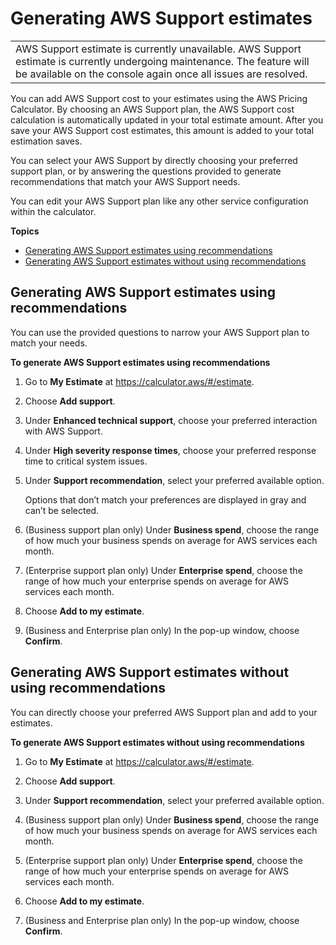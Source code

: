 # Generating AWS Support estimates<a name="support-estimates"></a>


|  | 
| --- |
| AWS Support estimate is currently unavailable\. AWS Support estimate is currently undergoing maintenance\. The feature will be available on the console again once all issues are resolved\. | 

You can add AWS Support cost to your estimates using the AWS Pricing Calculator\. By choosing an AWS Support plan, the AWS Support cost calculation is automatically updated in your total estimate amount\. After you save your AWS Support cost estimates, this amount is added to your total estimation saves\.

You can select your AWS Support by directly choosing your preferred support plan, or by answering the questions provided to generate recommendations that match your AWS Support needs\.

You can edit your AWS Support plan like any other service configuration within the calculator\.

**Topics**
+ [Generating AWS Support estimates using recommendations](#support-rec-estimate)
+ [Generating AWS Support estimates without using recommendations](#support-direct-estimate)

## Generating AWS Support estimates using recommendations<a name="support-rec-estimate"></a>

You can use the provided questions to narrow your AWS Support plan to match your needs\.

**To generate AWS Support estimates using recommendations**

1. Go to **My Estimate** at [https://calculator\.aws/\#/estimate](https://calculator.aws/#/estimate)\.

1. Choose **Add support**\.

1. Under **Enhanced technical support**, choose your preferred interaction with AWS Support\.

1. Under **High severity response times**, choose your preferred response time to critical system issues\.

1. Under **Support recommendation**, select your preferred available option\.

    Options that don’t match your preferences are displayed in gray and can’t be selected\. 

1. \(Business support plan only\) Under **Business spend**, choose the range of how much your business spends on average for AWS services each month\.

1. \(Enterprise support plan only\) Under **Enterprise spend**, choose the range of how much your enterprise spends on average for AWS services each month\.

1. Choose **Add to my estimate**\.

1. \(Business and Enterprise plan only\) In the pop\-up window, choose **Confirm**\.

## Generating AWS Support estimates without using recommendations<a name="support-direct-estimate"></a>

You can directly choose your preferred AWS Support plan and add to your estimates\.

**To generate AWS Support estimates without using recommendations**

1. Go to **My Estimate** at [https://calculator\.aws/\#/estimate](https://calculator.aws/#/estimate)\.

1. Choose **Add support**\.

1. Under **Support recommendation**, select your preferred available option\.

1. \(Business support plan only\) Under **Business spend**, choose the range of how much your business spends on average for AWS services each month\.

1. \(Enterprise support plan only\) Under **Enterprise spend**, choose the range of how much your enterprise spends on average for AWS services each month\.

1. Choose **Add to my estimate**\.

1. \(Business and Enterprise plan only\) In the pop\-up window, choose **Confirm**\.
